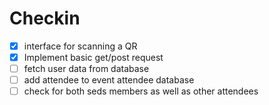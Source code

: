 # Checkin

- [x] interface for scanning a QR
- [x] Implement basic get/post request
- [ ] fetch user data from database
- [ ] add attendee to event attendee database
- [ ] check for both seds members as well as other attendees
